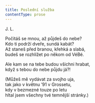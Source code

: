 ```yaml
---
title: Poslední služba
contentType: prose
---
```


<section>

J. L.

Počítáš se mnou, až půjdeš do nebe?  
Kdo ti podrží dveře, sundá kabát?  
Až staneš před branou, křehká a slabá,  
budeš se rozhlížet po někom od VéBé.

Ale kam se na tebe budou všichni hrabat,  
když s tebou do nebe půjdu já?!

(Můžeš mě vydávat za svojho uja,  
tak jako v květnu ’91 v Grossetu,  
kdy v bezmezné touze po letu  
hltal jsem všechny tvé temnější stránky.)

</section>
